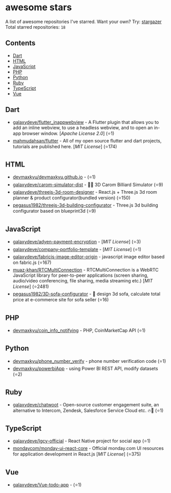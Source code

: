 # awesome stars

A list of awesome repositories I've starred. Want your own? Try: [stargazer](https://github.com/rverst/stargazer)  
Total starred repositories: `18`
## Contents

  - [Dart](#dart)
  - [HTML](#html)
  - [JavaScript](#javascript)
  - [PHP](#php)
  - [Python](#python)
  - [Ruby](#ruby)
  - [TypeScript](#typescript)
  - [Vue](#vue)



## Dart

  - [galaxydeve/flutter_inappwebview](https://github.com/galaxydeve/flutter_inappwebview) - A Flutter plugin that allows you to add an inline webview, to use a headless webview, and to open an in-app browser window. \[*Apache License 2.0*\] (⭐️1)
  - [mahmudahsan/flutter](https://github.com/mahmudahsan/flutter) - All of my open source flutter and dart projects, tutorials are published here. \[*MIT License*\] (⭐️174)

## HTML

  - [devmaxkyu/devmaxkyu.github.io](https://github.com/devmaxkyu/devmaxkyu.github.io) -  (⭐️1)
  - [galaxydeve/carom-simulator-dist](https://github.com/galaxydeve/carom-simulator-dist) - 🎱🤞 3D Carom Billiard Simulator  (⭐️9)
  - [galaxydeve/threejs-3d-room-designer](https://github.com/galaxydeve/threejs-3d-room-designer) - React.js + Three.js 3d room planner & product configurator(bundled version) (⭐️150)
  - [pegasus1982/threejs-3d-building-configurator](https://github.com/pegasus1982/threejs-3d-building-configurator) - Three.js 3d building configurator based on blueprint3d (⭐️9)

## JavaScript

  - [galaxydeve/adyen-payment-encryption](https://github.com/galaxydeve/adyen-payment-encryption) -  \[*MIT License*\] (⭐️3)
  - [galaxydeve/company-portfolio-template](https://github.com/galaxydeve/company-portfolio-template) -  \[*MIT License*\] (⭐️1)
  - [galaxydeve/fabricjs-image-editor-origin](https://github.com/galaxydeve/fabricjs-image-editor-origin) - javascript image editor based on fabric.js (⭐️167)
  - [muaz-khan/RTCMultiConnection](https://github.com/muaz-khan/RTCMultiConnection) - RTCMultiConnection is a WebRTC JavaScript library for peer-to-peer applications (screen sharing, audio/video conferencing, file sharing, media streaming etc.) \[*MIT License*\] (⭐️2481)
  - [pegasus1982/3D-sofa-configurator](https://github.com/pegasus1982/3D-sofa-configurator) - :muscle: design 3d sofa, calculate total price at e-commerce site for sofa seller (⭐️16)

## PHP

  - [devmaxkyu/coin_info_notifying](https://github.com/devmaxkyu/coin_info_notifying) - PHP, CoinMarketCap API (⭐️1)

## Python

  - [devmaxkyu/phone_number_verify](https://github.com/devmaxkyu/phone_number_verify) - phone number verification code (⭐️1)
  - [devmaxkyu/powerbiApp](https://github.com/devmaxkyu/powerbiApp) - using Power BI REST API, modify datasets (⭐️2)

## Ruby

  - [galaxydeve/chatwoot](https://github.com/galaxydeve/chatwoot) - Open-source customer engagement suite, an alternative to Intercom, Zendesk, Salesforce Service Cloud etc. 🔥💬 (⭐️1)

## TypeScript

  - [galaxydeve/Igcy-official](https://github.com/galaxydeve/Igcy-official) - React Native project for social app (⭐️1)
  - [mondaycom/monday-ui-react-core](https://github.com/mondaycom/monday-ui-react-core) - Official monday.com UI resources for application development in React.js \[*MIT License*\] (⭐️375)

## Vue

  - [galaxydeve/Vue-todo-app](https://github.com/galaxydeve/Vue-todo-app) -  (⭐️1)

